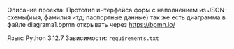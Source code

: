 Описание проекта:
Прототип интерфейса форм c наполнением из JSON-схемы(имя, фамилия итд; паспортные данные)
так же есть диаграмма в файле diagrama1.bpmn открывать через https://bpmn.io/

Язык: Python 3.12.7
Зависимости: `requirements.txt`

 
